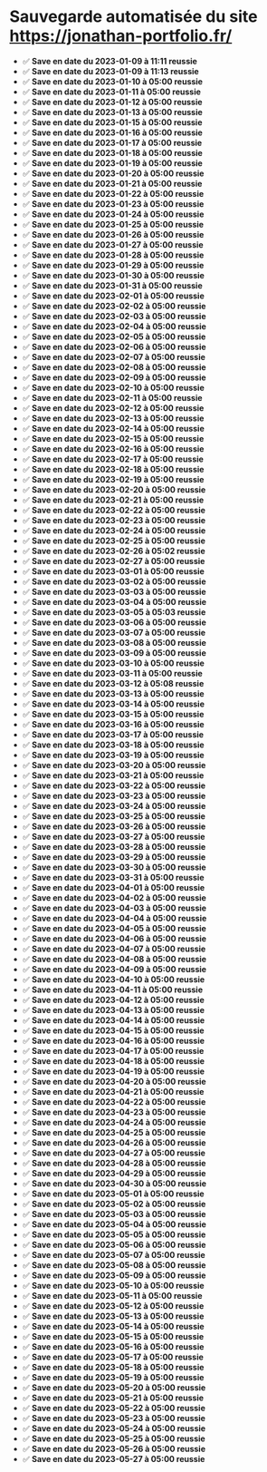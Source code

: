 # Sauvegarde automatisée du site https://jonathan-portfolio.fr/
- ✅ **Save en date du 2023-01-09 à 11:11 reussie**<br>
- ✅ **Save en date du 2023-01-09 à 11:13 reussie**<br>
- ✅ **Save en date du 2023-01-10 à 05:00 reussie**<br>
- ✅ **Save en date du 2023-01-11 à 05:00 reussie**<br>
- ✅ **Save en date du 2023-01-12 à 05:00 reussie**<br>
- ✅ **Save en date du 2023-01-13 à 05:00 reussie**<br>
- ✅ **Save en date du 2023-01-15 à 05:00 reussie**<br>
- ✅ **Save en date du 2023-01-16 à 05:00 reussie**<br>
- ✅ **Save en date du 2023-01-17 à 05:00 reussie**<br>
- ✅ **Save en date du 2023-01-18 à 05:00 reussie**<br>
- ✅ **Save en date du 2023-01-19 à 05:00 reussie**<br>
- ✅ **Save en date du 2023-01-20 à 05:00 reussie**<br>
- ✅ **Save en date du 2023-01-21 à 05:00 reussie**<br>
- ✅ **Save en date du 2023-01-22 à 05:00 reussie**<br>
- ✅ **Save en date du 2023-01-23 à 05:00 reussie**<br>
- ✅ **Save en date du 2023-01-24 à 05:00 reussie**<br>
- ✅ **Save en date du 2023-01-25 à 05:00 reussie**<br>
- ✅ **Save en date du 2023-01-26 à 05:00 reussie**<br>
- ✅ **Save en date du 2023-01-27 à 05:00 reussie**<br>
- ✅ **Save en date du 2023-01-28 à 05:00 reussie**<br>
- ✅ **Save en date du 2023-01-29 à 05:00 reussie**<br>
- ✅ **Save en date du 2023-01-30 à 05:00 reussie**<br>
- ✅ **Save en date du 2023-01-31 à 05:00 reussie**<br>
- ✅ **Save en date du 2023-02-01 à 05:00 reussie**<br>
- ✅ **Save en date du 2023-02-02 à 05:00 reussie**<br>
- ✅ **Save en date du 2023-02-03 à 05:00 reussie**<br>
- ✅ **Save en date du 2023-02-04 à 05:00 reussie**<br>
- ✅ **Save en date du 2023-02-05 à 05:00 reussie**<br>
- ✅ **Save en date du 2023-02-06 à 05:00 reussie**<br>
- ✅ **Save en date du 2023-02-07 à 05:00 reussie**<br>
- ✅ **Save en date du 2023-02-08 à 05:00 reussie**<br>
- ✅ **Save en date du 2023-02-09 à 05:00 reussie**<br>
- ✅ **Save en date du 2023-02-10 à 05:00 reussie**<br>
- ✅ **Save en date du 2023-02-11 à 05:00 reussie**<br>
- ✅ **Save en date du 2023-02-12 à 05:00 reussie**<br>
- ✅ **Save en date du 2023-02-13 à 05:00 reussie**<br>
- ✅ **Save en date du 2023-02-14 à 05:00 reussie**<br>
- ✅ **Save en date du 2023-02-15 à 05:00 reussie**<br>
- ✅ **Save en date du 2023-02-16 à 05:00 reussie**<br>
- ✅ **Save en date du 2023-02-17 à 05:00 reussie**<br>
- ✅ **Save en date du 2023-02-18 à 05:00 reussie**<br>
- ✅ **Save en date du 2023-02-19 à 05:00 reussie**<br>
- ✅ **Save en date du 2023-02-20 à 05:00 reussie**<br>
- ✅ **Save en date du 2023-02-21 à 05:00 reussie**<br>
- ✅ **Save en date du 2023-02-22 à 05:00 reussie**<br>
- ✅ **Save en date du 2023-02-23 à 05:00 reussie**<br>
- ✅ **Save en date du 2023-02-24 à 05:00 reussie**<br>
- ✅ **Save en date du 2023-02-25 à 05:00 reussie**<br>
- ✅ **Save en date du 2023-02-26 à 05:02 reussie**<br>
- ✅ **Save en date du 2023-02-27 à 05:00 reussie**<br>
- ✅ **Save en date du 2023-03-01 à 05:00 reussie**<br>
- ✅ **Save en date du 2023-03-02 à 05:00 reussie**<br>
- ✅ **Save en date du 2023-03-03 à 05:00 reussie**<br>
- ✅ **Save en date du 2023-03-04 à 05:00 reussie**<br>
- ✅ **Save en date du 2023-03-05 à 05:03 reussie**<br>
- ✅ **Save en date du 2023-03-06 à 05:00 reussie**<br>
- ✅ **Save en date du 2023-03-07 à 05:00 reussie**<br>
- ✅ **Save en date du 2023-03-08 à 05:00 reussie**<br>
- ✅ **Save en date du 2023-03-09 à 05:00 reussie**<br>
- ✅ **Save en date du 2023-03-10 à 05:00 reussie**<br>
- ✅ **Save en date du 2023-03-11 à 05:00 reussie**<br>
- ✅ **Save en date du 2023-03-12 à 05:08 reussie**<br>
- ✅ **Save en date du 2023-03-13 à 05:00 reussie**<br>
- ✅ **Save en date du 2023-03-14 à 05:00 reussie**<br>
- ✅ **Save en date du 2023-03-15 à 05:00 reussie**<br>
- ✅ **Save en date du 2023-03-16 à 05:00 reussie**<br>
- ✅ **Save en date du 2023-03-17 à 05:00 reussie**<br>
- ✅ **Save en date du 2023-03-18 à 05:00 reussie**<br>
- ✅ **Save en date du 2023-03-19 à 05:00 reussie**<br>
- ✅ **Save en date du 2023-03-20 à 05:00 reussie**<br>
- ✅ **Save en date du 2023-03-21 à 05:00 reussie**<br>
- ✅ **Save en date du 2023-03-22 à 05:00 reussie**<br>
- ✅ **Save en date du 2023-03-23 à 05:00 reussie**<br>
- ✅ **Save en date du 2023-03-24 à 05:00 reussie**<br>
- ✅ **Save en date du 2023-03-25 à 05:00 reussie**<br>
- ✅ **Save en date du 2023-03-26 à 05:00 reussie**<br>
- ✅ **Save en date du 2023-03-27 à 05:00 reussie**<br>
- ✅ **Save en date du 2023-03-28 à 05:00 reussie**<br>
- ✅ **Save en date du 2023-03-29 à 05:00 reussie**<br>
- ✅ **Save en date du 2023-03-30 à 05:00 reussie**<br>
- ✅ **Save en date du 2023-03-31 à 05:00 reussie**<br>
- ✅ **Save en date du 2023-04-01 à 05:00 reussie**<br>
- ✅ **Save en date du 2023-04-02 à 05:00 reussie**<br>
- ✅ **Save en date du 2023-04-03 à 05:00 reussie**<br>
- ✅ **Save en date du 2023-04-04 à 05:00 reussie**<br>
- ✅ **Save en date du 2023-04-05 à 05:00 reussie**<br>
- ✅ **Save en date du 2023-04-06 à 05:00 reussie**<br>
- ✅ **Save en date du 2023-04-07 à 05:00 reussie**<br>
- ✅ **Save en date du 2023-04-08 à 05:00 reussie**<br>
- ✅ **Save en date du 2023-04-09 à 05:00 reussie**<br>
- ✅ **Save en date du 2023-04-10 à 05:00 reussie**<br>
- ✅ **Save en date du 2023-04-11 à 05:00 reussie**<br>
- ✅ **Save en date du 2023-04-12 à 05:00 reussie**<br>
- ✅ **Save en date du 2023-04-13 à 05:00 reussie**<br>
- ✅ **Save en date du 2023-04-14 à 05:00 reussie**<br>
- ✅ **Save en date du 2023-04-15 à 05:00 reussie**<br>
- ✅ **Save en date du 2023-04-16 à 05:00 reussie**<br>
- ✅ **Save en date du 2023-04-17 à 05:00 reussie**<br>
- ✅ **Save en date du 2023-04-18 à 05:00 reussie**<br>
- ✅ **Save en date du 2023-04-19 à 05:00 reussie**<br>
- ✅ **Save en date du 2023-04-20 à 05:00 reussie**<br>
- ✅ **Save en date du 2023-04-21 à 05:00 reussie**<br>
- ✅ **Save en date du 2023-04-22 à 05:00 reussie**<br>
- ✅ **Save en date du 2023-04-23 à 05:00 reussie**<br>
- ✅ **Save en date du 2023-04-24 à 05:00 reussie**<br>
- ✅ **Save en date du 2023-04-25 à 05:00 reussie**<br>
- ✅ **Save en date du 2023-04-26 à 05:00 reussie**<br>
- ✅ **Save en date du 2023-04-27 à 05:00 reussie**<br>
- ✅ **Save en date du 2023-04-28 à 05:00 reussie**<br>
- ✅ **Save en date du 2023-04-29 à 05:00 reussie**<br>
- ✅ **Save en date du 2023-04-30 à 05:00 reussie**<br>
- ✅ **Save en date du 2023-05-01 à 05:00 reussie**<br>
- ✅ **Save en date du 2023-05-02 à 05:00 reussie**<br>
- ✅ **Save en date du 2023-05-03 à 05:00 reussie**<br>
- ✅ **Save en date du 2023-05-04 à 05:00 reussie**<br>
- ✅ **Save en date du 2023-05-05 à 05:00 reussie**<br>
- ✅ **Save en date du 2023-05-06 à 05:00 reussie**<br>
- ✅ **Save en date du 2023-05-07 à 05:00 reussie**<br>
- ✅ **Save en date du 2023-05-08 à 05:00 reussie**<br>
- ✅ **Save en date du 2023-05-09 à 05:00 reussie**<br>
- ✅ **Save en date du 2023-05-10 à 05:00 reussie**<br>
- ✅ **Save en date du 2023-05-11 à 05:00 reussie**<br>
- ✅ **Save en date du 2023-05-12 à 05:00 reussie**<br>
- ✅ **Save en date du 2023-05-13 à 05:00 reussie**<br>
- ✅ **Save en date du 2023-05-14 à 05:00 reussie**<br>
- ✅ **Save en date du 2023-05-15 à 05:00 reussie**<br>
- ✅ **Save en date du 2023-05-16 à 05:00 reussie**<br>
- ✅ **Save en date du 2023-05-17 à 05:00 reussie**<br>
- ✅ **Save en date du 2023-05-18 à 05:00 reussie**<br>
- ✅ **Save en date du 2023-05-19 à 05:00 reussie**<br>
- ✅ **Save en date du 2023-05-20 à 05:00 reussie**<br>
- ✅ **Save en date du 2023-05-21 à 05:00 reussie**<br>
- ✅ **Save en date du 2023-05-22 à 05:00 reussie**<br>
- ✅ **Save en date du 2023-05-23 à 05:00 reussie**<br>
- ✅ **Save en date du 2023-05-24 à 05:00 reussie**<br>
- ✅ **Save en date du 2023-05-25 à 05:00 reussie**<br>
- ✅ **Save en date du 2023-05-26 à 05:00 reussie**<br>
- ✅ **Save en date du 2023-05-27 à 05:00 reussie**<br>
